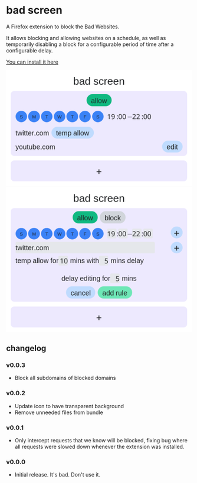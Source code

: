 # bad screen

A Firefox extension to block the Bad Websites.

It allows blocking and allowing websites on a schedule, as well as temporarily disabling a block for a configurable period of time after a configurable delay.

[You can install it here](https://addons.mozilla.org/en-US/firefox/addon/bad-screen/)

![](screenshots/screenshot_1.png?raw=true)
![](screenshots/screenshot_2.png?raw=true)

## changelog

### v0.0.3

* Block all subdomains of blocked domains

### v0.0.2

* Update icon to have transparent background
* Remove unneeded files from bundle

### v0.0.1

* Only intercept requests that we know will be blocked, fixing bug where all requests were slowed down whenever the extension was installed.

### v0.0.0

* Initial release. It's bad. Don't use it.
